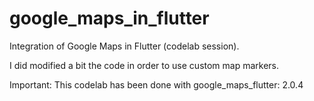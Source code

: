 # google_maps_in_flutter

Integration of Google Maps in Flutter (codelab session).

I did modified a bit the code in order to use custom map markers.

Important: This codelab has been done with google_maps_flutter: 2.0.4

